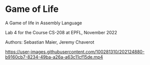 # Game of Life

A Game of life in Assembly Language

Lab 4 for the Course CS-208 at EPFL,
November 2022

Authors: Sebastian Maier, Jeremy Chaverot


https://user-images.githubusercontent.com/100281310/202124880-b9160cb7-8234-49ba-a26a-a63c11cf15de.mp4
